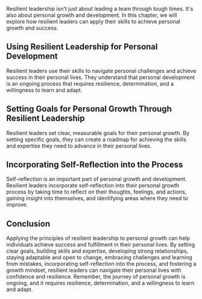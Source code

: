 
Resilient leadership isn't just about leading a team through tough times. It's also about personal growth and development. In this chapter, we will explore how resilient leaders can apply their skills to achieve personal growth and success.

Using Resilient Leadership for Personal Development
---------------------------------------------------

Resilient leaders use their skills to navigate personal challenges and achieve success in their personal lives. They understand that personal development is an ongoing process that requires resilience, determination, and a willingness to learn and adapt.

Setting Goals for Personal Growth Through Resilient Leadership
--------------------------------------------------------------

Resilient leaders set clear, measurable goals for their personal growth. By setting specific goals, they can create a roadmap for achieving the skills and expertise they need to advance in their personal lives.

Incorporating Self-Reflection into the Process
----------------------------------------------

Self-reflection is an important part of personal growth and development. Resilient leaders incorporate self-reflection into their personal growth process by taking time to reflect on their thoughts, feelings, and actions, gaining insight into themselves, and identifying areas where they need to improve.

Conclusion
----------

Applying the principles of resilient leadership to personal growth can help individuals achieve success and fulfillment in their personal lives. By setting clear goals, building skills and expertise, developing strong relationships, staying adaptable and open to change, embracing challenges and learning from mistakes, incorporating self-reflection into the process, and fostering a growth mindset, resilient leaders can navigate their personal lives with confidence and resilience. Remember, the journey of personal growth is ongoing, and it requires resilience, determination, and a willingness to learn and adapt.
